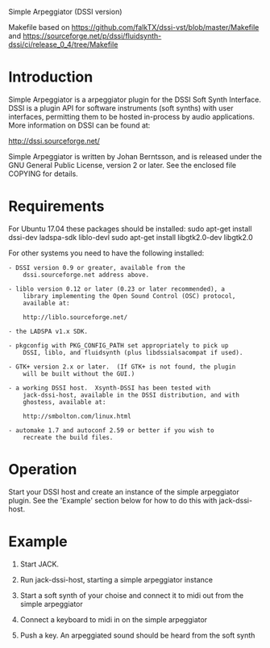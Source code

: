 Simple Arpeggiator (DSSI version)


Makefile based on https://github.com/falkTX/dssi-vst/blob/master/Makefile
and https://sourceforge.net/p/dssi/fluidsynth-dssi/ci/release_0_4/tree/Makefile

Introduction
============

Simple Arpeggiator is a arpeggiator plugin for the DSSI Soft Synth
Interface.  DSSI is a plugin API for software instruments (soft
synths) with user interfaces, permitting them to be hosted
in-process by audio applications.  More information on DSSI can be
found at:

  http://dssi.sourceforge.net/


Simple Arpeggiator is written by Johan Berntsson, and is released
under the GNU General Public License, version 2 or later.  See the
enclosed file COPYING for details.


Requirements
============

For Ubuntu 17.04 these packages should be installed:
sudo apt-get install dssi-dev ladspa-sdk liblo-devl sudo apt-get install libgtk2.0-dev libgtk2.0

For other systems you need to have the following installed:

    - DSSI version 0.9 or greater, available from the
        dssi.sourceforge.net address above.

    - liblo version 0.12 or later (0.23 or later recommended), a
        library implementing the Open Sound Control (OSC) protocol,
        available at:

        http://liblo.sourceforge.net/

    - the LADSPA v1.x SDK.

    - pkgconfig with PKG_CONFIG_PATH set appropriately to pick up
        DSSI, liblo, and fluidsynth (plus libdssialsacompat if used).

    - GTK+ version 2.x or later.  (If GTK+ is not found, the plugin
        will be built without the GUI.)

    - a working DSSI host.  Xsynth-DSSI has been tested with
        jack-dssi-host, available in the DSSI distribution, and with
        ghostess, available at:

        http://smbolton.com/linux.html

    - automake 1.7 and autoconf 2.59 or better if you wish to
        recreate the build files.

Operation
=========
Start your DSSI host and create an instance of the simple arpeggiator
plugin.  See the 'Example' section below for how to do this with
jack-dssi-host.


Example
=======
1. Start JACK.

2. Run jack-dssi-host, starting a simple arpeggiator instance

3. Start a soft synth of your choise and connect it to midi out from
the simple arpeggiator

4. Connect a keyboard to midi in on the simple arpeggiator

5. Push a key. An arpeggiated sound should be heard from the soft synth

